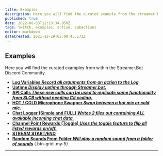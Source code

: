 ```yaml
---
title: Examples
description: Here you will find the curated example from the streamer.bot discord .
published: true
date: 2022-08-03T12:10:34.050Z
tags: twitch, examples, action, subactions
editor: markdown
dateCreated: 2021-12-29T02:00:45.173Z
---
```


## Examples 

Here you will find the curated examples from within the Streamer.Bot Discord Community. 
 
* [**Log Variables *Record all arguments from an action to the Log***](/en/Sub-Actions/Code/Execute-CSharp-Code/Examples/Log-All-Arguments)
* [**Uptime *Display uptime through Streamer.bot.***](/en/Examples/uptime)
* [**API Calls *These new calls can be used to replicate some functionality from SLCB without needing C# coding.***](/en/Examples/api-calls)
* [**HOT / COLD Microphone Swapper *Swap between a hot mic or cold mic.***](/en/Examples/hot-cold-mic)
* [**Chat Logger (Simple and FULL) *Writes 2 files out containing ALL available incoming chat data.***](/en/Examples/chat-logger)
* [**Channel Point Rewards (Toggle) *Uses the toggle feature to flip all listed rewards on/off.***](/en/Examples/cpr-toggle)
* [**STREAM START/END**](/en/Examples/stream-start-stop)
* [**Random Sounds From Folder *Will play a random sound from a folder of sounds***](/en/Examples/random-sound-from-folder)
{.btn-grid .my-5}

---